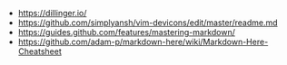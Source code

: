 - https://dillinger.io/
- https://github.com/simplyansh/vim-devicons/edit/master/readme.md
- https://guides.github.com/features/mastering-markdown/
- https://github.com/adam-p/markdown-here/wiki/Markdown-Here-Cheatsheet
